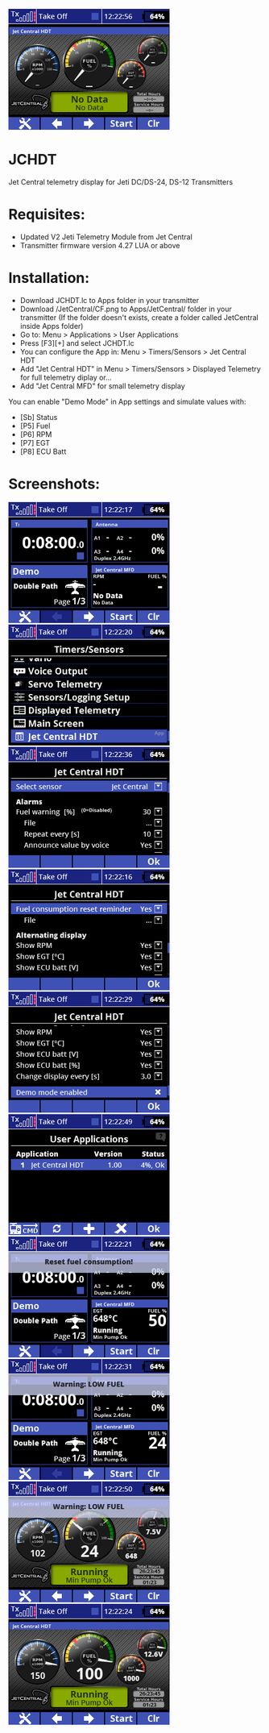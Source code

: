 
![Screenshot](img/Screen002.png?raw=true "Screenshot")
# JCHDT
Jet Central telemetry display for Jeti DC/DS-24, DS-12 Transmitters

# Requisites:
* Updated V2 Jeti Telemetry Module from Jet Central
* Transmitter firmware version 4.27 LUA or above 

# Installation:
- Download JCHDT.lc to Apps folder in your transmitter
- Download /JetCentral/CF.png to Apps/JetCentral/ folder in your transmitter (If the folder doesn't exists, create a folder called JetCentral inside Apps folder)
- Go to: Menu > Applications > User Applications
- Press [F3][+] and select JCHDT.lc
- You can configure the App in: Menu > Timers/Sensors > Jet Central HDT
- Add "Jet Central HDT" in Menu > Timers/Sensors > Displayed Telemetry for full telemetry diplay or...
- Add "Jet Central MFD" for small telemetry display

You can enable "Demo Mode" in App settings and simulate values with:
- [Sb] Status
- [P5] Fuel
- [P6] RPM
- [P7] EGT
- [P8] ECU Batt

# Screenshots:
![Screenshot 1](img/Screen001.png?raw=true "Screenshot1")
![Screenshot 3](img/Screen003.png?raw=true "Screenshot3")
![Screenshot 4](img/Screen004.png?raw=true "Screenshot4")
![Screenshot 5](img/Screen005.png?raw=true "Screenshot5")
![Screenshot 6](img/Screen006.png?raw=true "Screenshot6")
![Screenshot 7](img/Screen007.png?raw=true "Screenshot7")
![Screenshot 8](img/Screen008.png?raw=true "Screenshot8")
![Screenshot 9](img/Screen009.png?raw=true "Screenshot9")
![Screenshot 10](img/Screen010.png?raw=true "Screenshot10")
![Screenshot 12](img/Screen012.png?raw=true "Screenshot12")
